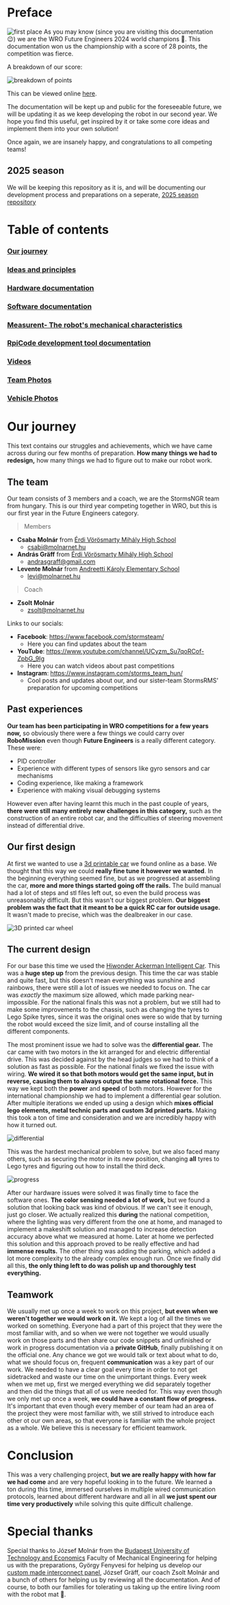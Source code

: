 # Preface
![first place](P1450353.JPG)
As you may know (since you are visiting this documentation 😉) we are the WRO Future Engineers 2024 world champions 🎉. This documentation won us the championship with a score of 28 points, the competition was fierce.

A breakdown of our score:

![breakdown of points](image-1.png)

This can be viewed online [here](https://scoring.wro-association.org/en/fe2022/fe2022/sheet/show/18872/DOCUMENTATION).

The documentation will be kept up and public for the foreseeable future, we will be updating it as we keep developing the robot in our second year. We hope you find this useful, get inspired by it or take some core ideas and implement them into your own solution!

Once again, we are insanely happy, and congratulations to all competing teams!

## 2025 season
We will be keeping this repository as it is, and will be documenting our development process and preparations on a seperate, [2025 season repository](https://github.com/MoCsabi/WRO2025-FE-StormsNGR)
# Table of contents
### [Our journey](#our-journey)
### [Ideas and principles](/Ideas_and_principles.md)
### [Hardware documentation](/schemes/README.md)
### [Software documentation](/src/README.md)
### [Measurent- The robot's mechanical characteristics](/The%20robot's%20mechanical%20characteristics.md)
### [RpiCode development tool documentation](/other/RpiCode/README.md)
### [Videos](/video/video.md)
### [Team Photos](/t-photos/)
### [Vehicle Photos](/v-photos/)
# Our journey

  This text contains our struggles and achievements, which we have came across during our few months of preparation. **How many things we had to redesign,** how many things we had to figure out to make our robot work.

## The team
Our team consists of 3 members and a coach, we are the StormsNGR team from hungary. This is our third year competing together in WRO, but this is our first year in the Future Engineers category.

>Members

- **Csaba Molnár** from [Érdi Vörösmarty Mihály High School](http://vmg-erd.hu/)
  - csabi@molnarnet.hu
- **András Gräff** from [Érdi Vörösmarty Mihály High School](http://vmg-erd.hu/)
  - andrasgraff@gmail.com
- **Levente Molnár** from [Andreetti Károly Elementary School](https://iskola.soskut.hu/)
  - levi@molnarnet.hu

>Coach

- **Zsolt Molnár**
  - zsolt@molnarnet.hu

Links to our socials:

- **Facebook**: https://www.facebook.com/stormsteam/
  - Here you can find updates about the team
- **YouTube**: https://www.youtube.com/channel/UCyzm_Su7qoRCof-ZpbG_9Ig
  - Here you can watch videos about past competitions
- **Instagram**: https://www.instagram.com/storms_team_hun/
  - Cool posts and updates about our, and our sister-team StormsRMS' preparation for upcoming competitions

## Past experiences

  **Our team has been participating in WRO competitions for a few years now,** so obviously there were a few things we could carry over **RoboMission** even though **Future Engineers** is a really different category. These were:
  - PID controller
  - Experience with different types of sensors like gyro sensors and car mechanisms
  - Coding experience, like making a framework
  - Experience with making visual debugging systems

  However even after having learnt this much in the past couple of years, **there were still many entirely new challenges in this category,** such as the construction of an entire robot car, and the difficulties of steering movement instead of differential drive.

## Our first design

  At first we wanted to use a [3d printable car](https://www.instructables.com/3D-Printed-RC-Car/) we found online as a base. We thought that this way we could **really fine tune it however we wanted**. In the beginning everything seemed fine, but as we progressed at assembling the car, **more and more things started going off the rails.** The build manual had a lot of steps and stl files left out, so even the build process was unreasonably difficult. But this wasn't our biggest problem. **Our biggest problem was the fact that it meant to be a quick RC car for outside usage.** It wasn't made to precise, which was the dealbreaker in our case.

  ![3D printed car wheel](image.png)

## The current design

  For our base this time we used the [Hiwonder Ackerman Intelligent Car](https://www.hiwonder.com/products/ackermann-steering-chassis?variant=40382428381271). This was a **huge step up** from the previous design. This time the car was stable and quite fast, but this doesn't mean everything was sunshine and rainbows, there were still a lot of issues we needed to focus on. The car was *exactly* the maximum size allowed, which made parking near-impossible. For the national finals this was not a problem, but we still had to make some improvements to the chassis, such as changing the tyres to Lego Spike tyres, since it was the original ones were so wide that by turning the robot would exceed the size limit, and of course installing all the different components.

  The most prominent issue we had to solve was the **differential gear.** The car came with two motors in the kit arranged for and electric differential drive. This was decided against by the head judges so we had to think of a solution as fast as possible. For the national finals we fixed the issue with wiring. **We wired it so that both motors would get the same input, but in reverse, causing them to always output the same rotational force.** This way we kept both the **power** and **speed** of both motors. However for the international championship we had to implement a differential gear solution. 
  After multiple iterations we ended up using a design which **mixes official lego elements, metal technic parts and custom 3d printed parts.** Making this took a ton of time and consideration and we are incredibly happy with how it turned out.

  ![differential](diff.webp)

  This was the hardest mechanical problem to solve, but we also faced many others, such as securing the motor in its new position, changing **all** tyres to Lego tyres and figuring out how to install the third deck.
  
  ![progress](old_vs_new.webp)

  After our hardware issues were solved it was finally time to face the software ones. **The color sensing needed a lot of work,** but we found a solution that looking back was kind of obvious. If we can't see it enough, just go closer. We actually realized this **during** the national competition, where the lighting was very different from the one at home, and managed to implement a makeshift solution and managed to increase detection accuracy above what we measured at home. Later at home we perfected this solution and this approach proved to be really effective and had **immense results.** The other thing was adding the parking, which added a lot more complexity to the already complex enough run. Once we finally did all this, **the only thing left to do was polish up and thoroughly test everything.**

## Teamwork

  We usually met up once a week to work on this project, **but even when we weren't together we would work on it.** We kept a log of all the times we worked on something. Everyone had a part of this project that they were the most familiar with, and so when we were not together we would usually work on those parts and then share our code snippets and unfinished or work in progress documentation via a **private GitHub**, finally publishing it on the official one. Any chance we got we would talk or text about what to do, what we should focus on, frequent **communication** was a key part of our work. We needed to have a clear goal every time in order to not get sidetracked and waste our time on the unimportant things. Every week when we met up, first we merged everything we did separately together and then did the things that all of us were needed for. This way even though we only met up once a week, **we could have a constant flow of progress.** It's important that even though every member of our team had an area of the project they were most familiar with, we still strived to introduce each other ot our own areas, so that everyone is familiar with the whole project as a whole. We believe this is necessary for efficient teamwork.

# Conclusion
  This was a very challenging project, **but we are really happy with how far we had come** and are very hopeful looking in to the future. We learned a ton during this time, immersed ourselves in multiple wired communication protocols, learned about different hardware and all in all **we just spent our time very productively** while solving this quite difficult challenge.

# Special thanks
Special thanks to József Molnár from the [Budapest University of Technology and Economics](https://www.bme.hu/) Faculty of Mechanical Engineering for helping us with the preparations, György Fenyvesi for helping us develop our [custom made interconnect panel](/schemes/README.md/#custom-made-interconnect-panel-wiring-with-connections-labeled), József Gräff, our coach Zsolt Molnár and a bunch of others for helping us by reviewing all the documentation. And of course, to both our families for tolerating us taking up the entire living room with the robot mat 🙂.